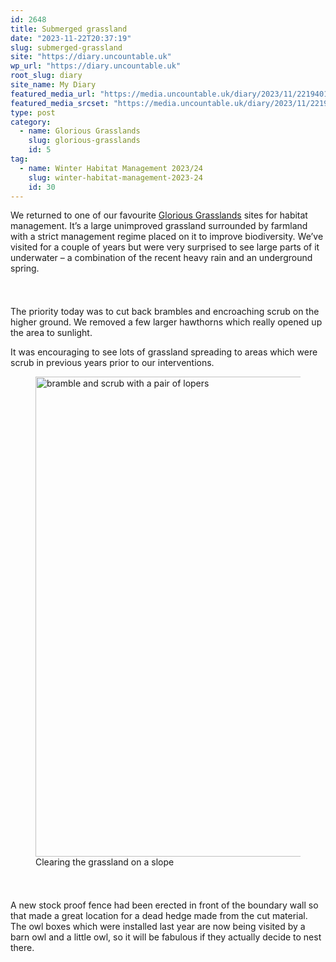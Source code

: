 ```yaml
---
id: 2648
title: Submerged grassland
date: "2023-11-22T20:37:19"
slug: submerged-grassland
site: "https://diary.uncountable.uk"
wp_url: "https://diary.uncountable.uk"
root_slug: diary
site_name: My Diary
featured_media_url: "https://media.uncountable.uk/diary/2023/11/22194011/IMG20231122101216.webp"
featured_media_srcset: "https://media.uncountable.uk/diary/2023/11/22194011/IMG20231122101216-300x187.webp 300w, https://media.uncountable.uk/diary/2023/11/22194011/IMG20231122101216-1024x638.webp 1024w, https://media.uncountable.uk/diary/2023/11/22194011/IMG20231122101216-150x150.webp 150w, https://media.uncountable.uk/diary/2023/11/22194011/IMG20231122101216-640x399.webp 640w, https://media.uncountable.uk/diary/2023/11/22194011/IMG20231122101216.webp 2000w"
type: post
category:
  - name: Glorious Grasslands
    slug: glorious-grasslands
    id: 5
tag:
  - name: Winter Habitat Management 2023/24
    slug: winter-habitat-management-2023-24
    id: 30
---
```



<p>We returned to one of our favourite <a href="https://www.cotswoldsaonb.org.uk/looking-after/our-grasslands-projects/glorious-cotswolds-grasslands/">Glorious Grasslands</a> sites for habitat management.  It&#8217;s a large unimproved grassland surrounded by farmland with a strict management regime placed on it to improve biodiversity.  We&#8217;ve visited for a couple of years but were very surprised to see large parts of it underwater &#8211; a combination of the recent heavy rain and an underground spring.</p>


<style>.kb-row-layout-id2648_e8893a-26 > .kt-row-column-wrap{align-content:start;}:where(.kb-row-layout-id2648_e8893a-26 > .kt-row-column-wrap) > .wp-block-kadence-column{justify-content:start;}.kb-row-layout-id2648_e8893a-26 > .kt-row-column-wrap{column-gap:var(--global-kb-gap-md, 2rem);row-gap:var(--global-kb-gap-md, 2rem);padding-top:var(--global-kb-spacing-sm, 1.5rem);padding-bottom:var(--global-kb-spacing-sm, 1.5rem);grid-template-columns:repeat(2, minmax(0, 1fr));}.kb-row-layout-id2648_e8893a-26 > .kt-row-layout-overlay{opacity:0.30;}@media all and (max-width: 1024px){.kb-row-layout-id2648_e8893a-26 > .kt-row-column-wrap{grid-template-columns:repeat(2, minmax(0, 1fr));}}@media all and (max-width: 767px){.kb-row-layout-id2648_e8893a-26 > .kt-row-column-wrap{grid-template-columns:minmax(0, 1fr);}.kb-row-layout-id2648_e8893a-26 > .kt-row-column-wrap > .wp-block-kadence-column:nth-of-type(1){order:2;}.kb-row-layout-id2648_e8893a-26 > .kt-row-column-wrap > .wp-block-kadence-column:nth-of-type(2){order:1;}.kb-row-layout-id2648_e8893a-26 > .kt-row-column-wrap > .wp-block-kadence-column:nth-of-type(3){order:12;}.kb-row-layout-id2648_e8893a-26 > .kt-row-column-wrap > .wp-block-kadence-column:nth-of-type(4){order:11;}.kb-row-layout-id2648_e8893a-26 > .kt-row-column-wrap > .wp-block-kadence-column:nth-of-type(5){order:22;}.kb-row-layout-id2648_e8893a-26 > .kt-row-column-wrap > .wp-block-kadence-column:nth-of-type(6){order:21;}.kb-row-layout-id2648_e8893a-26 > .kt-row-column-wrap > .wp-block-kadence-column:nth-of-type(7){order:32;}.kb-row-layout-id2648_e8893a-26 > .kt-row-column-wrap > .wp-block-kadence-column:nth-of-type(8){order:31;}}</style><div class="kb-row-layout-wrap kb-row-layout-id2648_e8893a-26 alignnone wp-block-kadence-rowlayout"><div class="kt-row-column-wrap kt-has-2-columns kt-row-layout-equal kt-tab-layout-inherit kt-mobile-layout-row kt-row-valign-top">
<style>.kadence-column2648_9c6f33-f0 > .kt-inside-inner-col,.kadence-column2648_9c6f33-f0 > .kt-inside-inner-col:before{border-top-left-radius:0px;border-top-right-radius:0px;border-bottom-right-radius:0px;border-bottom-left-radius:0px;}.kadence-column2648_9c6f33-f0 > .kt-inside-inner-col{column-gap:var(--global-kb-gap-sm, 1rem);}.kadence-column2648_9c6f33-f0 > .kt-inside-inner-col{flex-direction:column;}.kadence-column2648_9c6f33-f0 > .kt-inside-inner-col > .aligncenter{width:100%;}.kadence-column2648_9c6f33-f0 > .kt-inside-inner-col:before{opacity:0.3;}.kadence-column2648_9c6f33-f0{position:relative;}@media all and (max-width: 1024px){.kadence-column2648_9c6f33-f0 > .kt-inside-inner-col{flex-direction:column;justify-content:center;}}@media all and (max-width: 767px){.kadence-column2648_9c6f33-f0 > .kt-inside-inner-col{flex-direction:column;justify-content:center;}}</style>
<div class="wp-block-kadence-column kadence-column2648_9c6f33-f0"><div class="kt-inside-inner-col">
<p>The priority today was to cut back brambles and encroaching scrub on the higher ground.  We removed a few larger hawthorns which really opened up the area to sunlight.</p>



<p>It was encouraging to see lots of grassland spreading to areas which were scrub in previous years prior to our interventions.</p>
</div></div>


<style>.kadence-column2648_241650-3b > .kt-inside-inner-col,.kadence-column2648_241650-3b > .kt-inside-inner-col:before{border-top-left-radius:0px;border-top-right-radius:0px;border-bottom-right-radius:0px;border-bottom-left-radius:0px;}.kadence-column2648_241650-3b > .kt-inside-inner-col{column-gap:var(--global-kb-gap-sm, 1rem);}.kadence-column2648_241650-3b > .kt-inside-inner-col{flex-direction:column;}.kadence-column2648_241650-3b > .kt-inside-inner-col > .aligncenter{width:100%;}.kadence-column2648_241650-3b > .kt-inside-inner-col:before{opacity:0.3;}.kadence-column2648_241650-3b{position:relative;}@media all and (max-width: 1024px){.kadence-column2648_241650-3b > .kt-inside-inner-col{flex-direction:column;justify-content:center;}}@media all and (max-width: 767px){.kadence-column2648_241650-3b > .kt-inside-inner-col{flex-direction:column;justify-content:center;}}</style>
<div class="wp-block-kadence-column kadence-column2648_241650-3b"><div class="kt-inside-inner-col">
<figure class="wp-block-image size-large"><img loading="lazy" decoding="async" width="1024" height="768" src="https://media.uncountable.uk/diary/2023/11/22194010/IMG20231122102347-1024x768.webp" alt="bramble and scrub with a pair of lopers" class="wp-image-2649" srcset="https://media.uncountable.uk/diary/2023/11/22194010/IMG20231122102347-1024x768.webp 1024w, https://media.uncountable.uk/diary/2023/11/22194010/IMG20231122102347-300x225.webp 300w, https://media.uncountable.uk/diary/2023/11/22194010/IMG20231122102347-640x480.webp 640w, https://media.uncountable.uk/diary/2023/11/22194010/IMG20231122102347.webp 2000w" sizes="auto, (max-width: 1024px) 100vw, 1024px" /><figcaption class="wp-element-caption">Clearing the grassland on a slope</figcaption></figure>
</div></div>

</div></div>


<p>A new stock proof fence had been erected in front of the boundary wall so that made a great location for a dead hedge made from the cut material.  The owl boxes which were installed last year are now being visited by a barn owl and a little owl, so it will be fabulous if they actually decide to nest there.</p>

